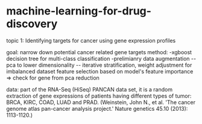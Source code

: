 # machine-learning-for-drug-discovery

topic 1: Identifying targets for cancer using gene expression profiles 

goal: narrow down potential cancer related gene targets
method:
-xgboost decision tree for multi-class classification
-prelimianry data augmentation
--pca to lower dimensionality
-- iterative stratification, weight adjustment for imbalanced dataset
feature selection based on model's feature importance => check for gene from pca reduction

data:
part of the RNA-Seq (HiSeq) PANCAN data set, it is a random extraction of gene expressions of patients having different types of tumor: BRCA, KIRC, COAD, LUAD and PRAD. (Weinstein, John N., et al. 'The cancer genome atlas pan-cancer analysis project.' Nature genetics 45.10 (2013): 1113-1120.)

